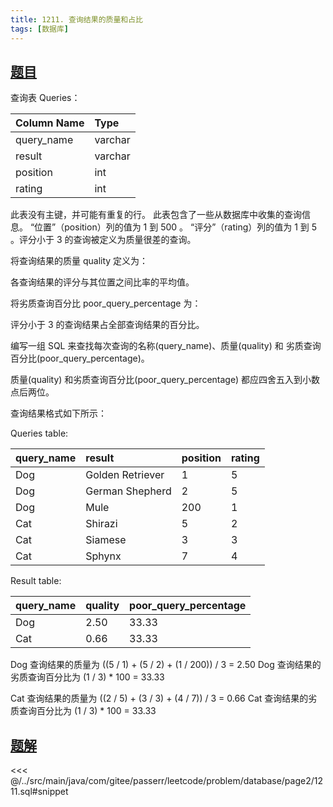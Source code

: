 ```yaml
---
title: 1211. 查询结果的质量和占比
tags: [数据库]
---
```


## [题目](https://leetcode.cn/problems/queries-quality-and-percentage/)

查询表 Queries：

| Column Name | Type    |
|:------------|:--------|
| query_name  | varchar |
| result      | varchar |
| position    | int     |
| rating      | int     |

此表没有主键，并可能有重复的行。
此表包含了一些从数据库中收集的查询信息。
“位置”（position）列的值为 1 到 500 。
“评分”（rating）列的值为 1 到 5 。评分小于 3 的查询被定义为质量很差的查询。


将查询结果的质量 quality 定义为：

各查询结果的评分与其位置之间比率的平均值。

将劣质查询百分比 poor_query_percentage 为：

评分小于 3 的查询结果占全部查询结果的百分比。

编写一组 SQL 来查找每次查询的名称(query_name)、质量(quality) 和 劣质查询百分比(poor_query_percentage)。

质量(quality) 和劣质查询百分比(poor_query_percentage) 都应四舍五入到小数点后两位。

查询结果格式如下所示：

Queries table:

| query_name | result           | position | rating |
|:-----------|:-----------------|:---------|:-------|
| Dog        | Golden Retriever | 1        | 5      |
| Dog        | German Shepherd  | 2        | 5      |
| Dog        | Mule             | 200      | 1      |
| Cat        | Shirazi          | 5        | 2      |
| Cat        | Siamese          | 3        | 3      |
| Cat        | Sphynx           | 7        | 4      |

Result table:

| query_name | quality | poor_query_percentage |
|:-----------|:--------|:----------------------|
| Dog        | 2.50    | 33.33                 |
| Cat        | 0.66    | 33.33                 |

Dog 查询结果的质量为 ((5 / 1) + (5 / 2) + (1 / 200)) / 3 = 2.50
Dog 查询结果的劣质查询百分比为 (1 / 3) * 100 = 33.33

Cat 查询结果的质量为 ((2 / 5) + (3 / 3) + (4 / 7)) / 3 = 0.66
Cat 查询结果的劣质查询百分比为 (1 / 3) * 100 = 33.33

## [题解](https://github.com/PasseRR/JavaLeetCode/blob/master/src/main/java/com/gitee/passerr/leetcode/problem/database/page2/1211.sql)

<<< @/../src/main/java/com/gitee/passerr/leetcode/problem/database/page2/1211.sql#snippet
